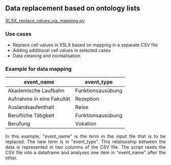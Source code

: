 <h2>Data replacement based on ontology lists</h2>

<a href="https://github.com/ieg-dhr/DigiKAR/blob/main/XLSX_replace_values_via_mapping.py">XLSX_replace_values_via_mapping.py</a>

<h3>Use cases</h3>

<ul>
  <li>Replace cell values in XSLX based on mapping in a separate CSV file</li>
  <li>Adding additional cell values in selected cases</li>
  <li> Data cleaning and normalisation</li>
</ul>

<h3>Example for data mapping</h3>

|event_name               |event_type       |
|-------------------------|-----------------|
|Akademische Laufbahn     |Funktionsausübung|
|Aufnahme in eine Fakultät|Rezeption        |
|Auslandsaufenthalt       |Reise            |
|Berufliche Tätigkeit     |Funktionsausübung|
|Berufung                 |Vokation         |

<p align="justify">In this example, "event_name" is the term in the input file that is to be replaced. The new term is in "event_type". 
  This relationship between the data is represented in two columns of the CSV file. The script reads the CSV file into a dataframe and analyses one item in "event_name" after the other.</p>

